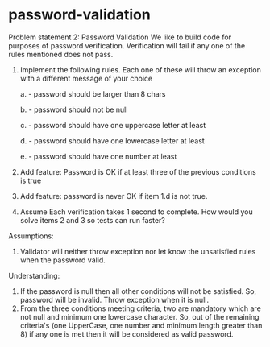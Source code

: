 # password-validation
Problem statement 2: Password Validation
We like to build code for purposes of password verification. Verification will fail if any one
of the rules mentioned does not pass.
1. Implement the following rules. Each one of these will throw an exception with a
different message of your choice

    a. - password should be larger than 8 chars
    
    b. - password should not be null
    
    c. - password should have one uppercase letter at least
    
    d. - password should have one lowercase letter at least
    
    e. - password should have one number at least
    
2. Add feature: Password is OK if at least three of the previous conditions is true
3. Add feature: password is never OK if item 1.d is not true.
4. Assume Each verification takes 1 second to complete. How would you solve items 2
and 3 so tests can run faster?

Assumptions:

1. Validator will neither throw exception nor let know the unsatisfied rules when the password valid.

Understanding:

1. If the password is null then all other conditions will not be satisfied. So, password will be invalid. Throw exception when it is null.
2. From the three conditions meeting criteria, two are mandatory which are not null and minimum one lowercase character. 
So, out of the remaining criteria's (one UpperCase, one number and minimum length greater than 8) if any one is met then it will be considered as valid password.  